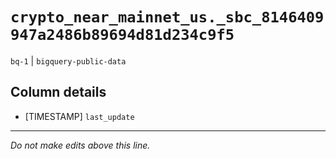 # `crypto_near_mainnet_us._sbc_8146409947a2486b89694d81d234c9f5`
`bq-1` | `bigquery-public-data`

## Column details
* [TIMESTAMP] `last_update`

-------------------------------------------------------------------------------
*Do not make edits above this line.*
